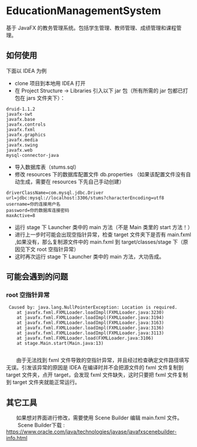 # EducationManagementSystem
基于 JavaFX 的教务管理系统。包括学生管理、教师管理、成绩管理和课程管理。
## 如何使用
下面以 IDEA 为例
- clone 项目到本地用 IDEA 打开
- 在 Project Structure -> Libraries 引入以下 jar 包（所有所需的 jar 包都已打包在 jars 文件夹下）：
```
druid-1.1.2
javafx-swt
javafx.base
javafx.controls
javafx.fxml
javafx.graphics
javafx.media
javafx.swing
javafx.web
mysql-connector-java
```
- 导入数据库表（stums.sql）
- 修改 resources 下的数据库配置文件 db.properties （如果该配置文件没有自动生成，需要在 resources 下先自己手动创建）
```
driverClassName=com.mysql.jdbc.Driver
url=jdbc:mysql://localhost:3306/stums?characterEncoding=utf8
username=你的连接用户名
password=你的数据库连接密码
maxActive=8
```
- 运行 stage 下 Launcher 类中的 main 方法（不是 Main 类里的 start 方法！）
- 进行上一步时可能会出现空指针异常，检查 target 文件夹下是否有 main.fxml ,如果没有，那么复制源文件中的 main.fxml 到 target/classes/stage 下（原因见下文 root 空指针异常）
- 这时再次运行 stage 下 Launcher 类中的 main 方法，大功告成。

## 可能会遇到的问题
### root 空指针异常
```
 Caused by: java.lang.NullPointerException: Location is required.
	at javafx.fxml.FXMLLoader.loadImpl(FXMLLoader.java:3230)
	at javafx.fxml.FXMLLoader.loadImpl(FXMLLoader.java:3194)
	at javafx.fxml.FXMLLoader.loadImpl(FXMLLoader.java:3163)
	at javafx.fxml.FXMLLoader.loadImpl(FXMLLoader.java:3136)
	at javafx.fxml.FXMLLoader.loadImpl(FXMLLoader.java:3113)
	at javafx.fxml.FXMLLoader.load(FXMLLoader.java:3106)
	at stage.Main.start(Main.java:13)
 
 ```
 &nbsp;&nbsp;&nbsp;&nbsp;&nbsp;&nbsp;&nbsp;由于无法找到 fxml 文件导致的空指针异常，并且经过检查确定文件路径填写无误。引发该异常的原因是 IDEA 在编译时并不会把源文件的 fxml 文件复制到 target 文件夹，点开 target，会发现 fxml 文件缺失，这时只要把 fxml 文件复制到 target 文件夹就能正常运行。
 
 ## 其它工具
 &nbsp;&nbsp;&nbsp;&nbsp;&nbsp;&nbsp;&nbsp;如果想对界面进行修改，需要使用 Scene Builder 编辑 main.fxml 文件。
 <br>&nbsp;&nbsp;&nbsp;&nbsp;&nbsp;&nbsp;&nbsp;
 Scene Builder下载 : https://www.oracle.com/java/technologies/javase/javafxscenebuilder-info.html
